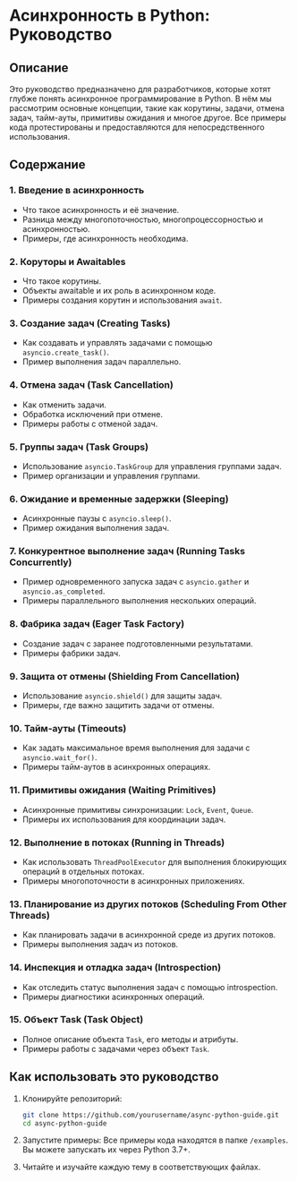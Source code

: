 # Асинхронность в Python: Руководство

## Описание
Это руководство предназначено для разработчиков, которые хотят глубже понять асинхронное программирование в Python. В нём мы рассмотрим основные концепции, такие как корутины, задачи, отмена задач, тайм-ауты, примитивы ожидания и многое другое. Все примеры кода протестированы и предоставляются для непосредственного использования.

## Содержание

### 1. Введение в асинхронность
- Что такое асинхронность и её значение.
- Разница между многопоточностью, многопроцессорностью и асинхронностью.
- Примеры, где асинхронность необходима.

### 2. Коруторы и Awaitables
- Что такое корутины.
- Объекты awaitable и их роль в асинхронном коде.
- Примеры создания корутин и использования `await`.

### 3. Создание задач (Creating Tasks)
- Как создавать и управлять задачами с помощью `asyncio.create_task()`.
- Пример выполнения задач параллельно.

### 4. Отмена задач (Task Cancellation)
- Как отменить задачи.
- Обработка исключений при отмене.
- Примеры работы с отменой задач.

### 5. Группы задач (Task Groups)
- Использование `asyncio.TaskGroup` для управления группами задач.
- Пример организации и управления группами.

### 6. Ожидание и временные задержки (Sleeping)
- Асинхронные паузы с `asyncio.sleep()`.
- Пример ожидания выполнения задач.

### 7. Конкурентное выполнение задач (Running Tasks Concurrently)
- Пример одновременного запуска задач с `asyncio.gather` и `asyncio.as_completed`.
- Примеры параллельного выполнения нескольких операций.

### 8. Фабрика задач (Eager Task Factory)
- Создание задач с заранее подготовленными результатами.
- Примеры фабрики задач.

### 9. Защита от отмены (Shielding From Cancellation)
- Использование `asyncio.shield()` для защиты задач.
- Примеры, где важно защитить задачи от отмены.

### 10. Тайм-ауты (Timeouts)
- Как задать максимальное время выполнения для задачи с `asyncio.wait_for()`.
- Примеры тайм-аутов в асинхронных операциях.

### 11. Примитивы ожидания (Waiting Primitives)
- Асинхронные примитивы синхронизации: `Lock`, `Event`, `Queue`.
- Примеры их использования для координации задач.

### 12. Выполнение в потоках (Running in Threads)
- Как использовать `ThreadPoolExecutor` для выполнения блокирующих операций в отдельных потоках.
- Примеры многопоточности в асинхронных приложениях.

### 13. Планирование из других потоков (Scheduling From Other Threads)
- Как планировать задачи в асинхронной среде из других потоков.
- Примеры выполнения задач из потоков.

### 14. Инспекция и отладка задач (Introspection)
- Как отследить статус выполнения задач с помощью introspection.
- Примеры диагностики асинхронных операций.

### 15. Объект Task (Task Object)
- Полное описание объекта `Task`, его методы и атрибуты.
- Примеры работы с задачами через объект `Task`.

## Как использовать это руководство
1. Клонируйте репозиторий:
    ```bash
    git clone https://github.com/yourusername/async-python-guide.git
    cd async-python-guide
    ```
2. Запустите примеры:
    Все примеры кода находятся в папке `/examples`. Вы можете запускать их через Python 3.7+.

3. Читайте и изучайте каждую тему в соответствующих файлах.
